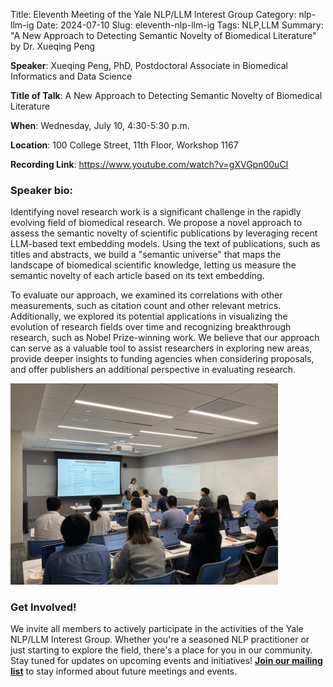 Title: Eleventh Meeting of the Yale NLP/LLM Interest Group
Category: nlp-llm-ig
Date: 2024-07-10
Slug: eleventh-nlp-llm-ig
Tags: NLP,LLM
Summary: "A New Approach to Detecting Semantic Novelty of Biomedical Literature" by Dr. Xueqing Peng

**Speaker**: Xueqing Peng, PhD, Postdoctoral Associate in Biomedical Informatics and Data Science

**Title of Talk**: A New Approach to Detecting Semantic Novelty of Biomedical Literature

**When**: Wednesday, July 10, 4:30-5:30 p.m.

**Location**: 100 College Street, 11th Floor, Workshop 1167

**Recording Link**: <https://www.youtube.com/watch?v=gXVGpn00uCI>

### Speaker bio:

Identifying novel research work is a significant challenge in the rapidly evolving field of biomedical research. We propose a novel approach to assess the semantic novelty of scientific publications by leveraging recent LLM-based text embedding models. Using the text of publications, such as titles and abstracts, we build a "semantic universe" that maps the landscape of biomedical scientific knowledge, letting us measure the semantic novelty of each article based on its text embedding.

To evaluate our approach, we examined its correlations with other measurements, such as citation count and other relevant metrics. Additionally, we explored its potential applications in visualizing the evolution of research fields over time and recognizing breakthrough research, such as Nobel Prize-winning work. We believe that our approach can serve as a valuable tool to assist researchers in exploring new areas, provide deeper insights to funding agencies when considering proposals, and offer publishers an additional perspective in evaluating research.

<img style="width: 85%;" src="../image/news/20240710-nlp-llm-ig-xueqing.jpg">

### Get Involved!

We invite all members to actively participate in the activities of the Yale NLP/LLM Interest Group. Whether you're a seasoned NLP practitioner or just starting to explore the field, there's a place for you in our community. Stay tuned for updates on upcoming events and initiatives!
[**Join our mailing list**](https://mailman.yale.edu/mailman/listinfo/nlp-llm-ig) to stay informed about future meetings and events.
